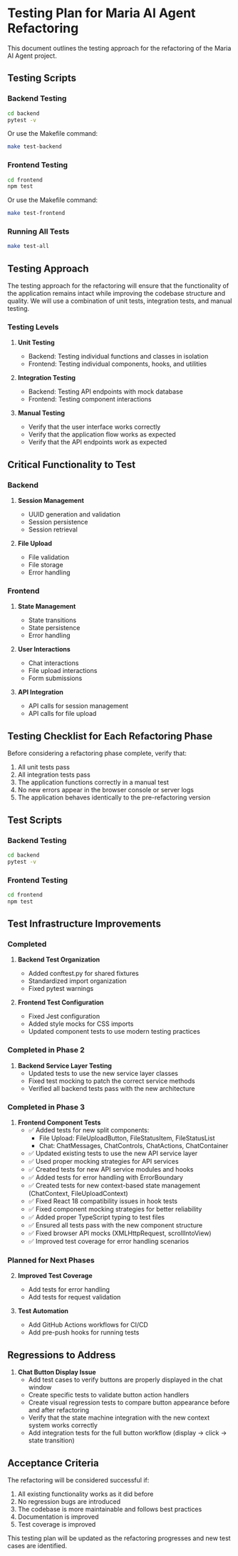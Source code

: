 # Testing Plan for Maria AI Agent Refactoring

This document outlines the testing approach for the refactoring of the Maria AI Agent project.

## Testing Scripts

### Backend Testing

```bash
cd backend
pytest -v
```

Or use the Makefile command:

```bash
make test-backend
```

### Frontend Testing

```bash
cd frontend
npm test
```

Or use the Makefile command:

```bash
make test-frontend
```

### Running All Tests

```bash
make test-all
```

## Testing Approach

The testing approach for the refactoring will ensure that the functionality of the application remains intact while improving the codebase structure and quality. We will use a combination of unit tests, integration tests, and manual testing.

### Testing Levels

1. **Unit Testing**
   - Backend: Testing individual functions and classes in isolation
   - Frontend: Testing individual components, hooks, and utilities

2. **Integration Testing**
   - Backend: Testing API endpoints with mock database
   - Frontend: Testing component interactions

3. **Manual Testing**
   - Verify that the user interface works correctly
   - Verify that the application flow works as expected
   - Verify that the API endpoints work as expected

## Critical Functionality to Test

### Backend

1. **Session Management**
   - UUID generation and validation
   - Session persistence
   - Session retrieval

2. **File Upload**
   - File validation
   - File storage
   - Error handling

### Frontend

1. **State Management**
   - State transitions
   - State persistence
   - Error handling

2. **User Interactions**
   - Chat interactions
   - File upload interactions
   - Form submissions

3. **API Integration**
   - API calls for session management
   - API calls for file upload

## Testing Checklist for Each Refactoring Phase

Before considering a refactoring phase complete, verify that:

1. All unit tests pass
2. All integration tests pass
3. The application functions correctly in a manual test
4. No new errors appear in the browser console or server logs
5. The application behaves identically to the pre-refactoring version

## Test Scripts

### Backend Testing

```bash
cd backend
pytest -v
```

### Frontend Testing

```bash
cd frontend
npm test
```

## Test Infrastructure Improvements

### Completed

1. **Backend Test Organization**
   - Added conftest.py for shared fixtures
   - Standardized import organization
   - Fixed pytest warnings

2. **Frontend Test Configuration**
   - Fixed Jest configuration
   - Added style mocks for CSS imports
   - Updated component tests to use modern testing practices

### Completed in Phase 2

1. **Backend Service Layer Testing**
   - Updated tests to use the new service layer classes
   - Fixed test mocking to patch the correct service methods
   - Verified all backend tests pass with the new architecture

### Completed in Phase 3

1. **Frontend Component Tests**
   - ✅ Added tests for new split components:
     - File Upload: FileUploadButton, FileStatusItem, FileStatusList
     - Chat: ChatMessages, ChatControls, ChatActions, ChatContainer
   - ✅ Updated existing tests to use the new API service layer
   - ✅ Used proper mocking strategies for API services
   - ✅ Created tests for new API service modules and hooks
   - ✅ Added tests for error handling with ErrorBoundary
   - ✅ Created tests for new context-based state management (ChatContext, FileUploadContext)
   - ✅ Fixed React 18 compatibility issues in hook tests
   - ✅ Fixed component mocking strategies for better reliability
   - ✅ Added proper TypeScript typing to test files
   - ✅ Ensured all tests pass with the new component structure
   - ✅ Fixed browser API mocks (XMLHttpRequest, scrollIntoView)
   - ✅ Improved test coverage for error handling scenarios

### Planned for Next Phases

2. **Improved Test Coverage**
   - Add tests for error handling
   - Add tests for request validation

3. **Test Automation**
   - Add GitHub Actions workflows for CI/CD
   - Add pre-push hooks for running tests

## Regressions to Address

1. **Chat Button Display Issue**
   - Add test cases to verify buttons are properly displayed in the chat window
   - Create specific tests to validate button action handlers
   - Create visual regression tests to compare button appearance before and after refactoring
   - Verify that the state machine integration with the new context system works correctly
   - Add integration tests for the full button workflow (display → click → state transition)

## Acceptance Criteria

The refactoring will be considered successful if:

1. All existing functionality works as it did before
2. No regression bugs are introduced
3. The codebase is more maintainable and follows best practices
4. Documentation is improved
5. Test coverage is improved

This testing plan will be updated as the refactoring progresses and new test cases are identified.
